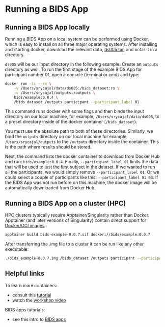 # Running a BIDS App

## Running a BIDS App locally

Running a BIDS App on a local system can be performed using Docker,
which is easy to install on all three major operating systems.
After installing and starting docker, download the relevant data,
[ds005.tar](https://drive.google.com/drive/folders/0B2JWN60ZLkgkMGlUY3B4MXZIZW8),
and untar it in a directory.

`ds005` will be our input directory in the following example.
Create an `outputs` directory as well.
To run the first stage of the example BIDS App for participant number 01,
open a console (terminal or cmd) and type:

```bash
docker run -ti --rm \
    -v /Users/srycajal/data/ds005:/bids_dataset:ro \
    -v /Users/srycajal/outputs:/outputs \
    bids/example:0.0.4 \
    /bids_dataset /outputs participant --participant_label 01
```

This command runs docker with some flags and then binds the input directory on our local machine,
for example, `/Users/srycajal/data/ds005`,
to a preset directory inside of the docker container (`/bids_dataset`).

You must use the absolute path to both of these directories.
Similarly, we bind the `outputs` directory on our local machine
for example, `/Users/srycajal/outputs` to the `/outputs` directory inside the container.
This is the path where results should be stored.

Next, the command lists the docker container to download from Docker Hub and run: `bids/example:0.0.4`.
Finally, `--participant_label 01` limits the data that will be used
to just the first subject in the dataset.
If we wanted to run all the participants,
we would simply remove `--participant_label 01`.
Or we could select a couple of participants like this: `--participant_label 01 03`.
If the BIDS App was not run before on this machine,
the docker image will be automatically downloaded from Docker Hub.

## Running a BIDS App on a cluster (HPC)

HPC clusters typically require Apptainer/Singularity rather than Docker.
Apptainer (and later versions of Singularity) contain direct support for [Docker/OCI images](https://apptainer.org/docs/user/latest/docker_and_oci.html).

```bash
apptainer build bids-example-0.0.7.sif docker://bids/example:0.0.7
```

After transferring the .img file to a cluster it can be run like any other executable:

```bash
./bids_example-0.0.7.img /bids_dataset /outputs participant --participant_label 01
```

## Helpful links

To learn more containers:

-   consult this [tutorial](https://neurohackweek.github.io/docker-for-scientists/)
-   watch the [workshop video](https://www.youtube.com/watch?v=wAATYzn8O54)

BIDS apps tutorials:

-   see this intro to [BIDS apps](https://github.com/fliem/bids_apps_intro)
